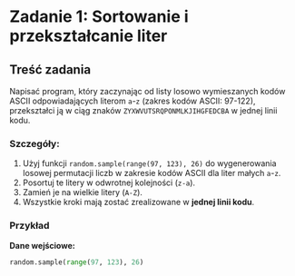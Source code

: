 # Zadanie 1: Sortowanie i przekształcanie liter

## Treść zadania
Napisać program, który zaczynając od listy losowo wymieszanych kodów ASCII odpowiadających literom `a`-`z` (zakres kodów ASCII: 97-122), przekształci ją w ciąg znaków `ZYXWVUTSRQPONMLKJIHGFEDCBA` w jednej linii kodu.

### Szczegóły:
1. Użyj funkcji `random.sample(range(97, 123), 26)` do wygenerowania losowej permutacji liczb w zakresie kodów ASCII dla liter małych `a`-`z`.
2. Posortuj te litery w odwrotnej kolejności (`z-a`).
3. Zamień je na wielkie litery (`A-Z`).
4. Wszystkie kroki mają zostać zrealizowane w **jednej linii kodu**.

### Przykład
**Dane wejściowe:**
```python
random.sample(range(97, 123), 26)

